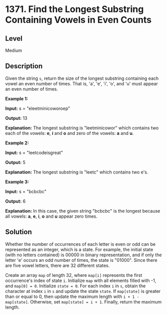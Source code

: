 # 1371. Find the Longest Substring Containing Vowels in Even Counts
## Level
Medium

## Description
Given the string `s`, return the size of the longest substring containing each vowel an even number of times. That is, 'a', 'e', 'i', 'o', and 'u' must appear an even number of times.

**Example 1:**

**Input:** s = "eleetminicoworoep"

**Output:** 13

**Explanation:** The longest substring is "leetminicowor" which contains two each of the vowels: **e**, **i** and **o** and zero of the vowels: **a** and **u**.

**Example 2:**

**Input:** s = "leetcodeisgreat"

**Output:** 5

**Explanation:** The longest substring is "leetc" which contains two e's.

**Example 3:**

**Input:** s = "bcbcbc"

**Output:** 6

**Explanation:** In this case, the given string "bcbcbc" is the longest because all vowels: **a**, **e**, **i**, **o** and **u** appear zero times.

## Solution
Whether the number of occurrences of each letter is even or odd can be represented as an integer, which is a state. For example, the initial state (with no letters contained) is 00000 in binary representation, and if only the letter 'e' occurs an odd number of times, the state is "01000". Since there are five vowel letters, there are 32 different states.

Create an array `map` of length 32, where `map[i]` represents the first occurrence's index of state `i`. Initialize `map` with all elements filled with -1, and `map[0] = 0`. Initialize `state = 0`. For each index `i` in `s`, obtain the character at index `i` in `s` and update the state `state`. If `map[state]` is greater than or equal to 0, then update the maximum length with `i + 1 - map[state]`. Otherwise, set `map[state] = i + 1`. Finally, return the maximum length.

